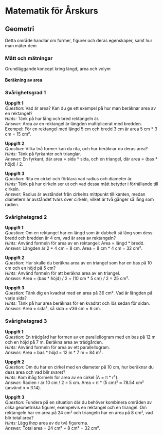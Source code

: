 # Matematik för Årskurs 
## Geometri
Detta område handlar om former, figurer och deras egenskaper, samt hur man mäter dem

### Mått och mätningar
Grundläggande koncept kring längd, area och volym

#### Beräkning av area

### Svårighetsgrad 1
**Uppgift 1**  
*Question:* Vad är area? Kan du ge ett exempel på hur man beräknar area av en rektangel?  
*Hints:* Tänk på hur lång och bred rektangeln är.  
*Answer:* Area av en rektangel är längden multiplicerat med bredden. Exempel: För en rektangel med längd 5 cm och bredd 3 cm är area 5 cm * 3 cm = 15 cm².

**Uppgift 2**  
*Question:* Vilka två former kan du rita, och hur beräknar du deras area?  
*Hints:* Tänk på fyrkanter och trianglar.  
*Answer:* En fyrkant, där area = sida * sida, och en triangel, där area = (bas * höjd) / 2.

**Uppgift 3**  
*Question:* Rita en cirkel och förklara vad radius och diameter är.  
*Hints:* Tänk på hur cirkeln ser ut och vad dessa mått betyder i förhållande till cirkeln.  
*Answer:* Radius är avståndet från cirkelns mittpunkt till kanten, medan diametern är avståndet tvärs över cirkeln, vilket är två gånger så lång som radien.

### Svårighetsgrad 2
**Uppgift 1**  
*Question:* Om en rektangel har en längd som är dubbelt så lång som dess bredd och bredden är 4 cm, vad är area av rektangeln?  
*Hints:* Använd formeln för area av en rektangel: Area = längd * bredd.  
*Answer:* Längden är 2 * 4 cm = 8 cm. Area = 8 cm * 4 cm = 32 cm².

**Uppgift 2**  
*Question:* Hur skulle du beräkna area av en triangel som har en bas på 10 cm och en höjd på 5 cm?  
*Hints:* Använd formeln för att beräkna area av en triangel.  
*Answer:* Area = (bas * höjd) / 2 = (10 cm * 5 cm) / 2 = 25 cm².

**Uppgift 3**  
*Question:* Tänk dig en kvadrat med en area på 36 cm². Vad är längden på varje sida?  
*Hints:* Tänk på hur area beräknas för en kvadrat och lös sedan för sidan.  
*Answer:* Area = sida², så sida = √36 cm = 6 cm.

### Svårighetsgrad 3
**Uppgift 1**  
*Question:* En trädgård har formen av en parallellogram med en bas på 12 m och en höjd på 7 m. Beräkna area av trädgården.  
*Hints:* Använd formeln för area av ett parallellogram.  
*Answer:* Area = bas * höjd = 12 m * 7 m = 84 m².

**Uppgift 2**  
*Question:* Om du har en cirkel med en diameter på 10 cm, hur beräknar du dess area och vad blir svaret?  
*Hints:* Kom ihåg formeln för area av en cirkel (A = π * r²).  
*Answer:* Radien r är 10 cm / 2 = 5 cm. Area = π * (5 cm)² ≈ 78.54 cm² (använd π ≈ 3.14).

**Uppgift 3**  
*Question:* Fundera på en situation där du behöver kombinera områden av olika geometriska figurer, exempelvis en rektangel och en triangel. Om rektangeln har en area på 24 cm² och triangeln har en area på 8 cm², vad blir total area?  
*Hints:* Lägg ihop area av de två figurerna.  
*Answer:* Total area = 24 cm² + 8 cm² = 32 cm².